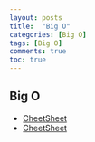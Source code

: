 ```yaml
---
layout: posts
title:  "Big O"
categories: [Big O]
tags: [Big O]
comments: true
toc: true
---
```


## Big O
- [CheetSheet](http://bigocheatsheet.com/)
- [CheetSheet](http://cooervo.github.io/Algorithms-DataStructures-BigONotation/index.html)